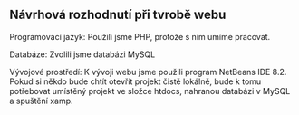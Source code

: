 ## Návrhová rozhodnutí při tvrobě webu
Programovací jazyk: Použili jsme PHP, protože s ním umíme pracovat.

Databáze: Zvolili jsme databázi MySQL

Vývojové prostředí: K vývoji webu jsme použili program NetBeans IDE 8.2. Pokud si někdo bude chtít otevřít projekt čistě lokálně, bude k tomu potřebovat umístěný projekt ve složce htdocs, nahranou databázi v MySQL a spuštění xamp.
